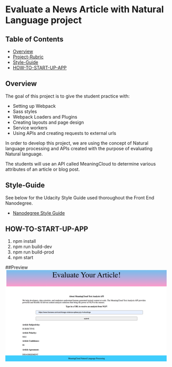# Evaluate a News Article with Natural Language project

## Table of Contents

* [Overview](#overview)
* [Project-Rubric](#project-rubric)
* [Style-Guide](#style-guide)
* [HOW-TO-START-UP-APP](#startup)

## Overview

The goal of this project is to give the student practice with:
- Setting up Webpack
- Sass styles
- Webpack Loaders and Plugins
- Creating layouts and page design
- Service workers
- Using APIs and creating requests to external urls

In order to develop this project, we are using the concept of Natural language processing and APIs created with the purpose of evaluating Natural language. 

The students will use an API called MeaningCloud to determine various attributes of an article or blog post.

## Style-Guide

See below for the Udacity Style Guide used thoroughout the Front End Nanodegree.

* [Nanodegree Style Guide](http://udacity.github.io/frontend-nanodegree-styleguide/)

## HOW-TO-START-UP-APP
1. npm install
2. npm run build-dev
3. npm run build-prod
4. npm start

##Preview
<img src = "./images/img1.png"/>
